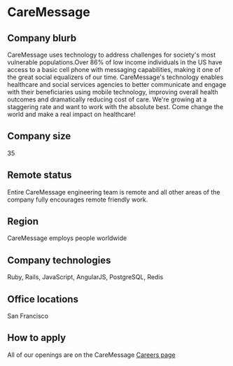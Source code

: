 # CareMessage

## Company blurb

CareMessage uses technology to address challenges for society's most vulnerable populations.Over 86% of low income individuals in the US have access to a basic cell phone with messaging capabilities, making it one of the great social equalizers of our time. CareMessage's technology enables healthcare and social services agencies to better communicate and engage with their beneficiaries using mobile technology, improving overall health outcomes and dramatically reducing cost of care. We're growing at a staggering rate and want to work with the absolute best. Come change the world and make a real impact on healthcare!

## Company size

35

## Remote status

Entire CareMessage engineering team is remote and all other areas of the company fully encourages remote friendly work.

## Region

CareMessage employs people worldwide

## Company technologies

Ruby, Rails, JavaScript, AngularJS, PostgreSQL, Redis

## Office locations

San Francisco

## How to apply

All of our openings are on the CareMessage [Careers page](http://caremessage.org/careers/)
